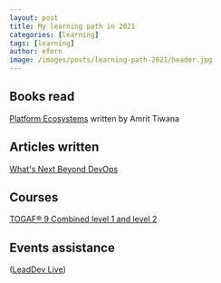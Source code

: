 ```yaml
---
layout: post
title: My learning path in 2021
categories: [learning]
tags: [learning]
author: eforn
image: /images/posts/learning-path-2021/header.jpg
---
```


## Books read

[Platform Ecosystems](https://www.amazon.es/Platform-Ecosystems-Aligning-Architecture-Governance/dp/0124080669/ref=sr_1_1?__mk_es_ES=%C3%85M%C3%85%C5%BD%C3%95%C3%91&dchild=1&keywords=platform+ecosystems+amrit&qid=1613467089&sr=8-1) written by Amrit Tiwana

## Articles written

[What's Next Beyond DevOps](https://enricforn.github.io/devops/product%20management/2021/06/09/whats-next-beyond-devops/)

## Courses

[TOGAF® 9 Combined level 1 and level 2](https://www.simplilearn.com/it-service-management/togaf-certification-program-training)

## Events assistance

([LeadDev Live](https://leaddev.com/course/leaddev-live))
